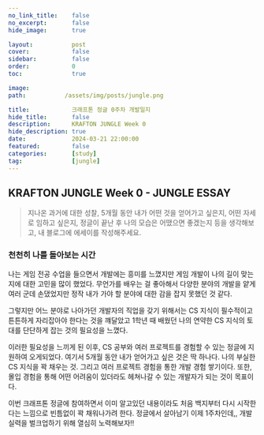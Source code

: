 ```yaml
---
no_link_title:    false
no_excerpt:       false
hide_image:       true

layout:           post
cover:            false
sidebar:          false
order:            0      
toc:              true

image:
path:           /assets/img/posts/jungle.png

title:            크래프톤 정글 0주차 개발일지
hide_title:       false
description:      KRAFTON JUNGLE Week 0
hide_description: true
date:             2024-03-21 22:00:00
featured:         false
categories:       [study]
tag:              [jungle]
---
```


## KRAFTON JUNGLE Week 0 - JUNGLE ESSAY

> 지나온 과거에 대한 성찰, 5개월 동안 내가 어떤 것을 얻어가고 싶은지, 어떤 자세로 임하고 싶은지, 정글이 끝난 후 나의 모습은 어땠으면 좋겠는지 등을 생각해보고, 내 블로그에 에세이를 작성해주세요.

### 천천히 나를 돌아보는 시간

  나는 게임 전공 수업을 들으면서 개발에는 흥미를 느꼈지만 게임 개발이 나의 길이 맞는지에 대한 고민을 많이 했었다.
무언가를 배우는 걸 좋아해서 다양한 분야의 개발을 얕게 여러 군데 손댔었지만 정작 내가 가야 할 분야에 대한 감을 잡지 못했던 것 같다.

  그렇지만 어느 분야로 나아가던 개발자의 직업을 갖기 위해서는 CS 지식이 필수적이고 튼튼하게 자리잡아야 한다는 것을 꺠달았고 
1학년 때 배웠던 나의 연약한 CS 지식의 토대를 단단하게 잡는 것의 필요성을 느꼈다. 

  이러한 필요성을 느끼게 된 이후, CS 공부와 여러 프로젝트를 경험할 수 있는 정글에 지원하여 오게되었다. 
여기서 5개월 동안 내가 얻어가고 싶은 것은 딱 하나다. 나의 부실한 CS 지식을 꽉 채우는 것. 그리고 여러 프로젝트 경험을 통한 개발 경험 쌓기이다. 
또한, 몰입 경험을 통해 어떤 어려움이 있더라도 헤쳐나갈 수 있는 개발자가 되는 것이 목표이다.

  이번 크래프톤 정글에 참여하면서 이미 알고있던 내용이라도 처음 백지부터 다시 시작한다는 느낌으로 빈틈없이 꽉 채워나가려 한다.
정글에서 살아남기 이제 1주차인데,, 개발 실력을 벌크업하기 위해 열심히 노력해보자!!
